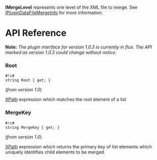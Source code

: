 **IMergeLevel** represents one level of the XML file to merge. See [IPluginDataFileMergeInfo](/paratext/paratext-demo-plugins/wiki/IPluginDataFileMergeInfo) for more information.

# API Reference

**Note:** *The plugin interface for version 1.0.3 is currently in flux. The API marked as version 1.0.3 could change without notice.*

### Root

```
#!c#
string Root { get; }
```
(*from version 1.0*)

[XPath][] expression which matches the root element of a list

### MergeKey

```
#!c#
string MergeKey { get; }
```
(*from version 1.0*)

[XPath][] expression which returns the primary key of list elements which uniquely identifies child elements to be merged.

[XPath]: http://www.w3schools.com/xpath